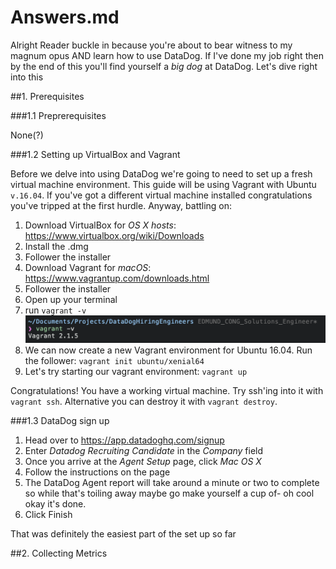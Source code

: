 # Answers.md

Alright Reader buckle in because you're about to bear witness to my magnum opus AND learn how to use DataDog. If I've done my job right then by the end of this you'll find yourself a *big dog* at DataDog. Let's dive right into this


##1. Prerequisites 

###1.1 Preprerequisites

None(?)

###1.2 Setting up VirtualBox and Vagrant

Before we delve into using DataDog we're going to need to set up a fresh virtual machine environment. This guide will be using Vagrant with Ubuntu `v.16.04`. If you've got a different virtual machine installed congratulations you've tripped at the first hurdle. Anyway, battling on:


1. Download VirtualBox for *OS X hosts*: https://www.virtualbox.org/wiki/Downloads
2. Install the .dmg
3. Follower the installer
4. Download Vagrant for *macOS*: https://www.vagrantup.com/downloads.html
5. Follower the installer
6. Open up your terminal
7. run `vagrant -v` 
![Oh WOW! it's such a shame that you're looking at the alt text field for this image. This image was really something special. Too bad you can't see it. I mean really just eat your heart out. What an image. What. an. image.](media/vagrantVersion.png)
8. We can now create a new Vagrant environment for Ubuntu 16.04. Run the follower: `vagrant init ubuntu/xenial64`
9. Let's try starting our vagrant environment: `vagrant up`

Congratulations! You have a working virtual machine. Try ssh'ing into it with `vagrant ssh`. Alternative you can destroy it with `vagrant destroy`.

###1.3 DataDog sign up

1. Head over to https://app.datadoghq.com/signup
2. Enter *Datadog Recruiting Candidate* in the *Company* field
3. Once you arrive at the *Agent Setup* page, click *Mac OS X*
4. Follow the instructions on the page
5. The DataDog Agent report will take around a minute or two to complete so while that's toiling away maybe go make yourself a cup of- oh cool okay it's done.
6. Click Finish

That was definitely the easiest part of the set up so far

##2. Collecting Metrics 

